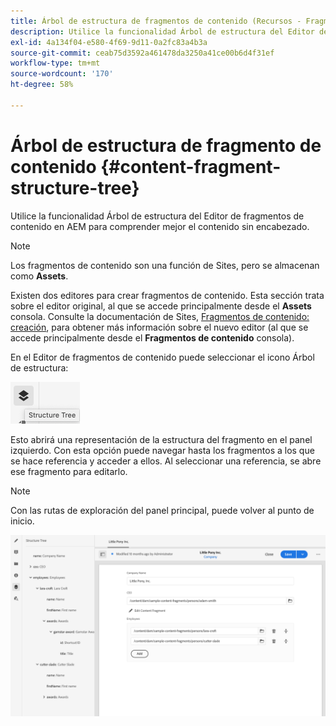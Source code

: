 ```yaml
---
title: Árbol de estructura de fragmentos de contenido (Recursos - Fragmentos de contenido)
description: Utilice la funcionalidad Árbol de estructura del Editor de fragmentos de contenido en AEM para comprender mejor el contenido sin encabezado.
exl-id: 4a134f04-e580-4f69-9d11-0a2fc83a4b3a
source-git-commit: ceab75d3592a461478da3250a41ce00b6d4f31ef
workflow-type: tm+mt
source-wordcount: '170'
ht-degree: 58%

---
```


# Árbol de estructura de fragmento de contenido {#content-fragment-structure-tree}

Utilice la funcionalidad Árbol de estructura del Editor de fragmentos de contenido en AEM para comprender mejor el contenido sin encabezado.

>[!NOTE]
>
>Los fragmentos de contenido son una función de Sites, pero se almacenan como **Assets**.
>
>Existen dos editores para crear fragmentos de contenido. Esta sección trata sobre el editor original, al que se accede principalmente desde el **Assets** consola. Consulte la documentación de Sites, [Fragmentos de contenido: creación](/help/sites-cloud/administering/content-fragments/authoring.md), para obtener más información sobre el nuevo editor (al que se accede principalmente desde el **Fragmentos de contenido** consola).

En el Editor de fragmentos de contenido puede seleccionar el icono Árbol de estructura:

![Árbol de estructura de fragmentos de contenido en el panel lateral](assets/cfm-structuretree-01.png)

Esto abrirá una representación de la estructura del fragmento en el panel izquierdo. Con esta opción puede navegar hasta los fragmentos a los que se hace referencia y acceder a ellos. Al seleccionar una referencia, se abre ese fragmento para editarlo.

>[!NOTE]
>
>Con las rutas de exploración del panel principal, puede volver al punto de inicio.

![Ejemplo de árbol de estructura de fragmentos de contenido](assets/cfm-structuretree-02.png)
